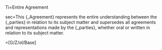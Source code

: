 Ti=Entire Agreement

sec=This {_Agreement} represents the entire understanding between the {_parties} in relation to its subject matter and supersedes all agreements and representations made by the {_parties}, whether oral or written in relation to its subject matter.

=[G/Z/ol/Base]

